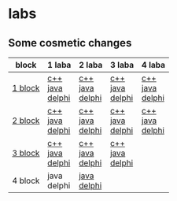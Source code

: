# labs
## Some cosmetic changes


| block                        |                                                                                              1 laba                                                                                           |                                                                                          2 laba                                                                                               |                                                                              3 laba                                                                                                            |                                                                              4 laba                                                                                                    |
|------------------------------|-----------------------------------------------------------------------------------------------------------------------------------------------------------------------------------------------|-----------------------------------------------------------------------------------------------------------------------------------------------------------------------------------------------|------------------------------------------------------------------------------------------------------------------------------------------------------------------------------------------------|----------------------------------------------------------------------------------------------------------------------------------------------------------------------------------------|
| <a href="1block">1 block</a> | <a href="1block/1/C++/ConsoleApplication1/ConsoleApplication1.cpp">c++</a> <br> <a href="1block/1/Java/project/src/Main.java">java</a> <br> <a href="1block/1/Delphi/Project1.dpr">delphi</a> | <a href="1block/2/C++/ConsoleApplication1/ConsoleApplication1.cpp">c++</a> <br> <a href="1block/2/Java/project/src/Main.java">java</a> <br> <a href="1block/2/Delphi/Project1.dpr">delphi</a> | <a href="1block/3/C++/ConsoleApplication1/ConsoleApplication1.cpp">c++</a> <br> <a href="1block/3/Java/untitled/src/Main.java">java</a> <br> <a href="1block/3/Delphi/Project1.dpr">delphi</a> | <a href="1block/4/C++/ConsoleApplication1/ConsoleApplication1.cpp">c++</a> <br> <a href="1block/4/Java/untitled/src/Main.java">java</a> <br> <a href="1block/4/Delphi/Project1.dpr">delphi</a> |
| <a href="2block">2 block</a> | <a href="2block/1/c++/ConsoleApplication1/ConsoleApplication1.cpp">c++</a> <br> <a href="2block/1/Java/project/src/Main.java">java</a> <br> <a href="2block/1/Delphi/Project2.dpr">delphi</a> | <a href="2block/2/C++/ConsoleApplication1/ConsoleApplication1.cpp">c++</a> <br><a href="2block/2/Java/project2_2/src/Main.java">java</a><br> <a href="2block/2/Delphi/Project2.dpr">delphi</a>| <a href="2block/3/C++/ConsoleApplication1/ConsoleApplication1.cpp">c++</a> <br> <a href="2block/3/Java/untitled/src/Main.java">java</a> <br> <a href="2block/3/Delphi/Project2.dpr">delphi</a> | <a href="2block/4/C++/ConsoleApplication1/ConsoleApplication1.cpp">c++</a> <br> <a href="2block/4/Java/laba/src/Main.java">java</a>     <br> <a href="2block/4/Delphi/Project2.dpr">delphi</a> |
| <a href="3block">3 block</a> | <a href="3block/1/C++/ConsoleApplication/ConsoleApplication.cpp">c++</a>   <br> <a href="3block/1/Java/untitled/src/Main.java">java</a><br> <a href="3block/1/Delphi/Project3.dpr">delphi</a> | <a href="3block/2/C++/ConsoleApplication1/ConsoleApplication1.cpp">c++</a> <br> <a href="3block/2/Java/untitled/src/Main.java">java</a><br> <a href="3block/2/Delphi/Project4.dpr">delphi</a> | <a href="3block/3/C++/ConsoleApplication1/ConsoleApplication1.cpp">c++</a> <br> <a href="3block/3/Java/untitled/src/Main.java">java</a> <br> <a href="3block/3/Delphi/Project4.dpr">delphi</a> |                                                                                                                                                                                                |
| 4 block                      | java                                                                                                                                   <br> delphi                                            | <a href="4block/2/Java/Proj4_2/src/Main.java">java</a>                     <br> <a href="4block/2/Delphi/ManeUnit.pas">delphi</a>                                                              |                     |  |
